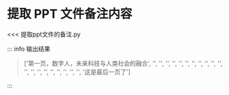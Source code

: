 # 提取 PPT 文件备注内容

<<< 提取ppt文件的备注.py

::: info 输出结果

> ['第一页，数字人，未来科技与人类社会的融合', '', '', '', '', '', '', '', '', '', '', '', '', '', '', '', '', '', '', '', '', '这是最后一页了']

:::